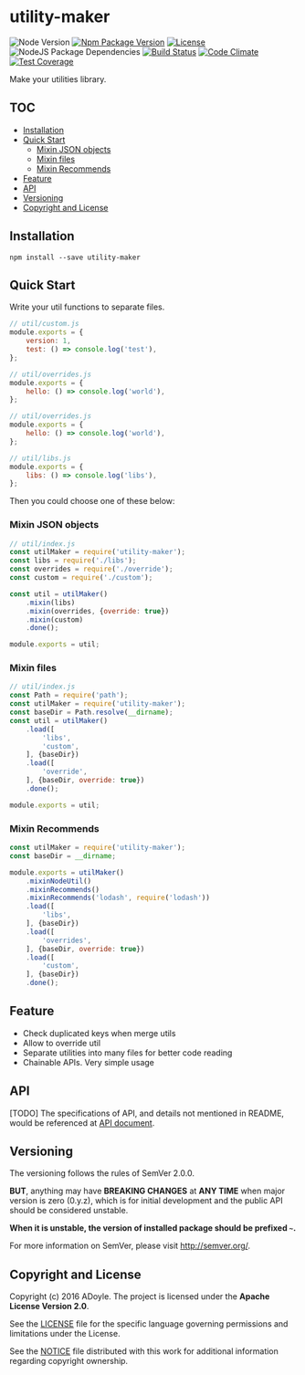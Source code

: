 # utility-maker
![Node Version][Node Version Image]
[![Npm Package Version][Npm Package Version Image]][Npm Package Version LINK]
[![License][License Image]][License LINK]
![NodeJS Package Dependencies][NodeJS Package Dependencies Link]
[![Build Status][Build Status Image]][Build Status Link]
[![Code Climate][Code Climate Image]][Code Climate Link]
[![Test Coverage][Test Coverage Image]][Test Coverage Link]

Make your utilities library.

## TOC

<!-- MarkdownTOC GFM -->

- [Installation](#installation)
- [Quick Start](#quick-start)
    - [Mixin JSON objects](#mixin-json-objects)
    - [Mixin files](#mixin-files)
    - [Mixin Recommends](#mixin-recommends)
- [Feature](#feature)
- [API](#api)
- [Versioning](#versioning)
- [Copyright and License](#copyright-and-license)

<!-- /MarkdownTOC -->

<a name="installation"></a>
## Installation

`npm install --save utility-maker`

<a name="quick-start"></a>
## Quick Start

Write your util functions to separate files.

```js
// util/custom.js
module.exports = {
    version: 1,
    test: () => console.log('test'),
};
```

```js
// util/overrides.js
module.exports = {
    hello: () => console.log('world'),
};
```

```js
// util/overrides.js
module.exports = {
    hello: () => console.log('world'),
};
```

```js
// util/libs.js
module.exports = {
    libs: () => console.log('libs'),
};
```

Then you could choose one of these below:

### Mixin JSON objects

```js
// util/index.js
const utilMaker = require('utility-maker');
const libs = require('./libs');
const overrides = require('./override');
const custom = require('./custom');

const util = utilMaker()
    .mixin(libs)
    .mixin(overrides, {override: true})
    .mixin(custom)
    .done();

module.exports = util;
```

### Mixin files

```js
// util/index.js
const Path = require('path');
const utilMaker = require('utility-maker');
const baseDir = Path.resolve(__dirname);
const util = utilMaker()
    .load([
        'libs',
        'custom',
    ], {baseDir})
    .load([
        'override',
    ], {baseDir, override: true})
    .done();

module.exports = util;
```

### Mixin Recommends

```js
const utilMaker = require('utility-maker');
const baseDir = __dirname;

module.exports = utilMaker()
    .mixinNodeUtil()
    .mixinRecommends()
    .mixinRecommends('lodash', require('lodash'))
    .load([
        'libs',
    ], {baseDir})
    .load([
        'overrides',
    ], {baseDir, override: true})
    .load([
        'custom',
    ], {baseDir})
    .done();
```

<a name="feature"></a>
## Feature

- Check duplicated keys when merge utils
- Allow to override util
- Separate utilities into many files for better code reading
- Chainable APIs. Very simple usage

<a name="api"></a>
## API

[TODO] The specifications of API, and details not mentioned in README, would be referenced at [API document][API].

<a name="versioning"></a>
## Versioning

The versioning follows the rules of SemVer 2.0.0.

**BUT**, anything may have **BREAKING CHANGES** at **ANY TIME** when major version is zero (0.y.z), which is for initial development and the public API should be considered unstable.

**When it is unstable, the version of installed package should be prefixed `~`.**

For more information on SemVer, please visit http://semver.org/.

<a name="copyright-and-license"></a>
## Copyright and License

Copyright (c) 2016 ADoyle. The project is licensed under the **Apache License Version 2.0**.

See the [LICENSE][] file for the specific language governing permissions and limitations under the License.

See the [NOTICE][] file distributed with this work for additional information regarding copyright ownership.


<!-- Links -->

[LICENSE]: ./LICENSE
[NOTICE]: ./NOTICE
[API]: http://adoyle.me/utility-maker/


<!-- links -->

[Node Version Image]: https://img.shields.io/node/v/utility-maker.svg
[Npm Package Version Image]: https://img.shields.io/npm/v/utility-maker.svg
[Npm Package Version LINK]: https://www.npmjs.com/package/utility-maker
[License Image]: https://img.shields.io/npm/l/utility-maker.svg
[License LINK]: https://github.com/adoyle-h/utility-maker/blob/master/LICENSE
[NodeJS Package Dependencies Link]: https://david-dm.org/adoyle-h/utility-maker.svg
[Build Status Image]: https://travis-ci.org/adoyle-h/utility-maker.svg?branch=master
[Build Status Link]: https://travis-ci.org/adoyle-h/utility-maker
[Code Climate Image]: https://codeclimate.com/github/adoyle-h/utility-maker/badges/gpa.svg
[Code Climate Link]: https://codeclimate.com/github/adoyle-h/utility-maker
[Test Coverage Image]: https://codeclimate.com/github/adoyle-h/utility-maker/badges/coverage.svg
[Test Coverage Link]: https://codeclimate.com/github/adoyle-h/utility-maker/coverage
